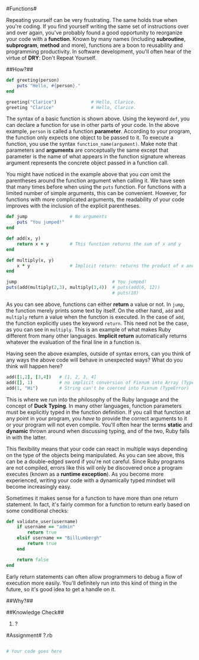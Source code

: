 #Functions#

Repeating yourself can be very frustrating. The same holds true when you're coding. If you find yourself writing the same set of instructions over and over again, you've probably found a good opportunity to reorganize your code with a **function**. Known by many names (including **subroutine**, **subprogram**, **method** and more), functions are a boon to reusability and programming productivity. In software development, you'll often hear of the virtue of **DRY**: Don't Repeat Yourself.

##How?##

```ruby
def greeting(person)
    puts "Hello, #{person}."
end

greeting("Clarice")             # Hello, Clarice.
greeting "Clarice"              # Hello, Clarice.
```

The syntax of a basic function is shown above. Using the keyword ```def```, you can declare a function for use in other parts of your code. In the above example, ```person``` is called a function **parameter**. According to your program, the function only expects one object to be passed to it. To execute a function, you use the syntax ```function_name(argument)```. Make note that parameters and **arguments** are conceptually the same except that parameter is the name of what appears in the function signature whereas argument represents the concrete object passed in a function call.

You might have noticed in the example above that you *can* omit the parentheses around the function argument when calling it. We have seen that many times before when using the ```puts``` function. For functions with a limited number of simple arguments, this can be convenient. However, for functions with more complicated arguments, the readability of your code improves with the inclusion of the explicit parentheses.

```ruby
def jump                # No arguments
    puts "You jumped!"
end

def add(x, y)
    return x + y        # This function returns the sum of x and y
end

def multiply(x, y)
    x * y               # Implicit return: returns the product of x and y
end

jump                                    # You jumped!
puts(add(multiply(2,3), multiply(3,4))  # puts(add(6, 12))
                                        # puts(18)

```

As you can see above, functions can either **return** a value or not. In ```jump```, the function merely prints some text by itself. On the other hand, ```add``` and ```multiply``` return a value when the function is executed. In the case of ```add```, the function explicitly uses the keyword ```return```. This need not be the case, as you can see in ```multiply```. This is an example of what makes Ruby different from many other languages. **Implicit return** automatically returns whatever the evaluation of the final line in a function is.

Having seen the above examples, outside of syntax errors, can you think of any ways the above code will behave in unexpected ways? What do you think will happen here?

```ruby
add([1,2], [3,4])   # [1, 2, 3, 4]
add([], 1)          # no implicit conversion of Fixnum into Array (TypeError)
add(1, "Hi")        # String can't be coerced into Fixnum (TypeError)
```

This is where we run into the philosophy of the Ruby language and the concept of **Duck Typing**. In many other languages, function parameters must be explicitly typed in the function definition. If you call that function at any point in your program, you *have* to provide the correct arguments to it or your program will not even compile. You'll often hear the terms **static** and **dynamic** thrown around when discussing typing, and of the two, Ruby falls in with the latter.

This flexibility means that your code can react in multiple ways depending on the type of the objects being manipulated. As you can see above, this can be a double-edged sword if you're not careful. Since Ruby programs are not compiled, errors like this will only be discovered once a program executes (known as a **runtime exception**). As you become more experienced, writing your code with a dynamically typed mindset will become increasingly easy.

Sometimes it makes sense for a function to have more than one return statement. In fact, it's fairly common for a function to return early based on some conditional checks:

```ruby
def validate_user(username)
    if username == "admin"
        return true
    elsif username == "BillLumbergh"
        return true
    end

    return false
end
```

Early return statements can often allow programmers to debug a flow of execution more easily. You'll definitely run into this kind of thing in the future, so it's good idea to get a handle on it. 


##Why?##

##Knowledge Check##
1. ?

#Assignment#
?.rb



```ruby

# Your code goes here

```
